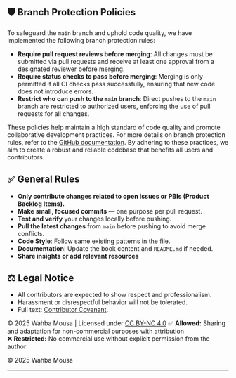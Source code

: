 ## 🛡️ Branch Protection Policies
To safeguard the `main` branch and uphold code quality, we have implemented the following branch protection rules:

- **Require pull request reviews before merging**: All changes must be submitted via pull requests and receive at least one approval from a designated reviewer before merging.
- **Require status checks to pass before merging**: Merging is only permitted if all CI checks pass successfully, ensuring that new code does not introduce errors.
- **Restrict who can push to the `main` branch**: Direct pushes to the `main` branch are restricted to authorized users, enforcing the use of pull requests for all changes.

These policies help maintain a high standard of code quality and promote collaborative development practices. For more details on branch protection rules, refer to the [GitHub documentation](https://docs.github.com/en/repositories/configuring-branches-and-merges-in-your-repository/about-protected-branches).
By adhering to these practices, we aim to create a robust and reliable codebase that benefits all users and contributors.

## ✅ General Rules
- **Only contribute changes related to open Issues or PBIs (Product Backlog Items).**
- **Make small, focused commits** — one purpose per pull request.
- **Test and verify** your changes locally before pushing.
- **Pull the latest changes** from `main` before pushing to avoid merge conflicts.
- **Code Style**: Follow same existing patterns in the file.  
- **Documentation**: Update the book content and `README.md` if needed. 
- **Share insights or add relevant resources**

## ⚖️ Legal Notice
- All contributors are expected to show respect and professionalism.
- Harassment or disrespectful behavior will not be tolerated.
- Full text: [Contributor Covenant](https://www.contributor-covenant.org/). 

© 2025 Wahba Mousa | Licensed under [CC BY-NC 4.0](https://creativecommons.org/licenses/by-nc/4.0/)
✅ **Allowed:** Sharing and adaptation for non-commercial purposes with attribution  
❌ **Restricted:** No commercial use without explicit permission from the author

© 2025 Wahba Mousa

---